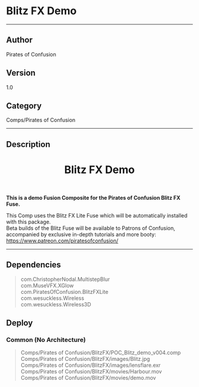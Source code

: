 # Blitz FX Demo
___

## Author
Pirates of Confusion

## Version
1.0

## Category
Comps/Pirates of Confusion

___

## Description
<h1><center>Blitz FX Demo</h1></center><br>
<p><b>This is a demo Fusion Composite for the Pirates of Confusion Blitz FX Fuse.</b></p>

This Comp uses the Blitz FX Lite Fuse which will be automatically installed with this package.<br>
Beta builds of the Blitz Fuse will be available to Patrons of Confusion, accompanied by exclusive in-depth tutorials and more booty: 
<a href="https://www.patreon.com/piratesofconfusion/">https://www.patreon.com/piratesofconfusion/</a>

___

## Dependencies

> com.ChristopherNodal.MultistepBlur  
> com.MuseVFX.XGlow  
> com.PiratesOfConfusion.BlitzFXLite  
> com.wesuckless.Wireless  
> com.wesuckless.Wireless3D  
## Deploy

### Common (No Architecture)

> Comps/Pirates of Confusion/BlitzFX/POC_Blitz_demo_v004.comp  
> Comps/Pirates of Confusion/BlitzFX/images/Blitz.jpg  
> Comps/Pirates of Confusion/BlitzFX/images/lensflare.exr  
> Comps/Pirates of Confusion/BlitzFX/movies/Harbour.mov  
> Comps/Pirates of Confusion/BlitzFX/movies/demo.mov  
